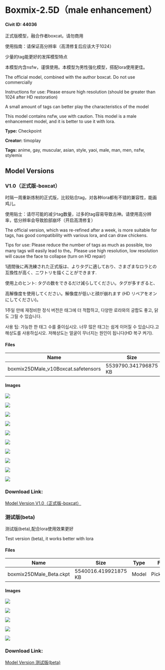 # Boxmix-2.5D（male enhancement）

#### Civit ID: 44036

<p>正式版模型，融合作者boxcat。请勿商用</p><p>使用指南：请保证高分辨率（高清修复后应该大于1024）</p><p>少量的tag能更好的发挥模型特点</p><p>本模型内含nsfw，谨慎使用。本模型为男性强化模型，搭配lora使用更佳。</p><p>The official model, combined with the author boxcat. Do not use commercially</p><p>Instructions for use: Please ensure high resolution (should be greater than 1024 after HD restoration)</p><p>A small amount of tags can better play the characteristics of the model</p><p>This model contains nsfw, use with caution. This model is a male enhancement model, and it is better to use it with lora.</p>

**Type:** Checkpoint

**Creator:** timoplay

**Tags:** anime, gay, muscular, asian, style, yaoi, male, man, men, nsfw, stylemix

## Model Versions

### V1.0（正式版-boxcat）

<p>时隔一周重新炼制的正式版，比较贴合tag，对各种lora都有不错的兼容性，能画鸡儿。</p><p>使用贴士：请尽可能的减少tag数量，过多的tag容易导致古神。请使用高分辨率，低分辨率会导致脸部崩坏（开启高清修复）</p><p>The official version, which was re-refined after a week, is more suitable for tags, has good compatibility with various lora, and can draw chickens.</p><p>Tips for use: Please reduce the number of tags as much as possible, too many tags will easily lead to the。Please use high resolution, low resolution will cause the face to collapse (turn on HD repair)</p><p>1週間後に再洗練された正式版は、よりタグに適しており、さまざまなロラとの互換性が高く、ニワトリを描くことができます.</p><p>使用上のヒント: タグの数をできるだけ減らしてください。タグが多すぎると、</p><p>高解像度を使用してください。解像度が低いと顔が崩れます (HD リペアをオンにしてください)。</p><p>1주일 만에 재정비한 정식 버전은 태그에 더 적합하고, 다양한 로라와의 궁합도 좋고, 닭도 그릴 수 있습니다.</p><p>사용 팁: 가능한 한 태그 수를 줄이십시오. 너무 많은 태그는 쉽게 이어질 수 있습니다.고해상도를 사용하십시오. 저해상도는 얼굴이 무너지는 원인이 됩니다(HD 복구 켜기).</p>

#### Files

| Name | Size | Type | Format | Download Url | AutoV1 | AutoV2 | SHA256 | CRC32 | BLAKE3 |
| --- | --- | --- | --- | --- | --- | --- | --- | --- | --- |
| boxmix25DMale_v10Boxcat.safetensors | 5539790.341796875 KB | Model | SafeTensor | https://civitai.com/api/download/models/53162 | 5BCC8FFC | 1D328AE5C7 | 1D328AE5C749F7C6FEED6741260608C33A5A84942F74523A7E8F26C151C39159 | 28B9B988 | 3D598941336D03E6F413661FA1E3DB4AC3164AA0C904A1F0DB9A3B2E17FE3ED8 |

#### Images

<p><img src="https://image.civitai.com/xG1nkqKTMzGDvpLrqFT7WA/f86c8404-8234-4077-146b-a6f898dda400/width=450/574370.jpeg" /></p>

<p><img src="https://image.civitai.com/xG1nkqKTMzGDvpLrqFT7WA/280c1344-77d6-4338-5fa9-98ad51225800/width=450/574371.jpeg" /></p>

<p><img src="https://image.civitai.com/xG1nkqKTMzGDvpLrqFT7WA/3d064b14-3bc3-449b-3716-6636d62a0400/width=450/574378.jpeg" /></p>

<p><img src="https://image.civitai.com/xG1nkqKTMzGDvpLrqFT7WA/bf0efe94-4526-4e2b-e2e3-12c1de026c00/width=450/574372.jpeg" /></p>

<p><img src="https://image.civitai.com/xG1nkqKTMzGDvpLrqFT7WA/bfa5f237-d154-4467-1887-76832c4a7400/width=450/574373.jpeg" /></p>

<p><img src="https://image.civitai.com/xG1nkqKTMzGDvpLrqFT7WA/35d0e4f9-84b9-472d-dcf6-b789e64f8200/width=450/574376.jpeg" /></p>

<p><img src="https://image.civitai.com/xG1nkqKTMzGDvpLrqFT7WA/6a983412-3679-4e6a-f3c1-21997f3e5000/width=450/574374.jpeg" /></p>

<p><img src="https://image.civitai.com/xG1nkqKTMzGDvpLrqFT7WA/49e22776-03ee-4e4a-bab3-50352acacb00/width=450/574375.jpeg" /></p>

<p><img src="https://image.civitai.com/xG1nkqKTMzGDvpLrqFT7WA/01b1f935-7cee-4800-9c65-5d554820f000/width=450/574377.jpeg" /></p>

<p><img src="https://image.civitai.com/xG1nkqKTMzGDvpLrqFT7WA/c2c25667-a1db-44cb-bd15-dc051741be00/width=450/574379.jpeg" /></p>

### Download Link:

[Model Version V1.0（正式版-boxcat）](https://civitai.com/api/download/models/53162)

### 测试版(beta)

<p>测试版(beta),配合lora使用效果更好</p><p>Test version (beta), it works better with lora</p>

#### Files

| Name | Size | Type | Format | Download Url | AutoV1 | AutoV2 | SHA256 | CRC32 | BLAKE3 |
| --- | --- | --- | --- | --- | --- | --- | --- | --- | --- |
| boxmix25DMale_Beta.ckpt | 5540016.419921875 KB | Model | PickleTensor | https://civitai.com/api/download/models/48672 | 1604613A | 39F0273B26 | 39F0273B2615E8E6FC89EFB5379F0FA59EFAE670D82856D7DD1DE5C83E27A9D1 | 7B5C5A39 | EA811D9BE3F278D88D8FB285722346C160E9EB0A7E44C94EED7F538D4AA9B3B8 |

#### Images

<p><img src="https://image.civitai.com/xG1nkqKTMzGDvpLrqFT7WA/22e9f320-7d31-4d69-07fa-91200d299c00/width=450/523080.jpeg" /></p>

<p><img src="https://image.civitai.com/xG1nkqKTMzGDvpLrqFT7WA/d17a3ae0-de3b-4c88-1de1-ac6488ca8f00/width=450/523082.jpeg" /></p>

<p><img src="https://image.civitai.com/xG1nkqKTMzGDvpLrqFT7WA/56d8696b-b6e2-4e38-1129-a101a0a82c00/width=450/523085.jpeg" /></p>

<p><img src="https://image.civitai.com/xG1nkqKTMzGDvpLrqFT7WA/3e3baefe-e31d-4c83-97da-8d16b08ca700/width=450/523084.jpeg" /></p>

<p><img src="https://image.civitai.com/xG1nkqKTMzGDvpLrqFT7WA/e0f4d441-bd7b-4570-499d-928c64aa2800/width=450/523086.jpeg" /></p>

### Download Link:

[Model Version 测试版(beta)](https://civitai.com/api/download/models/48672)


